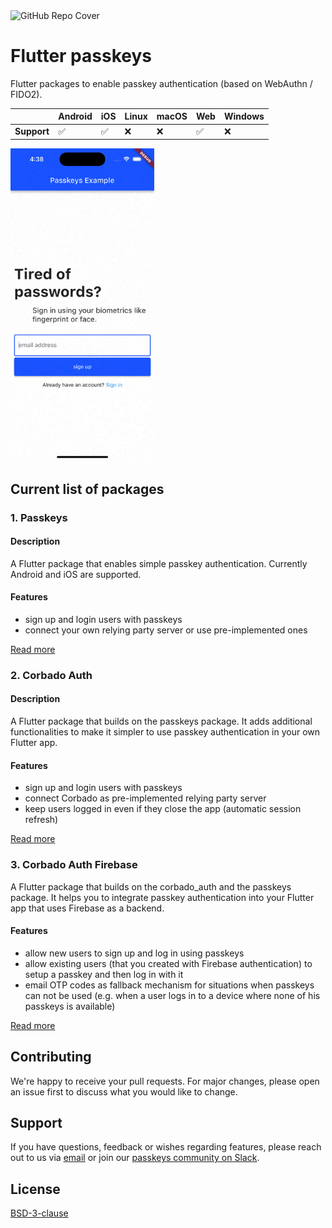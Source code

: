 <img width="1070" alt="GitHub Repo Cover" src="https://raw.githubusercontent.com/corbado/flutter-passkeys/main/.github/images/root_headline.png">

# Flutter passkeys

Flutter packages to enable passkey authentication (based on WebAuthn / FIDO2).

|             | Android            | iOS                | Linux | macOS | Web                | Windows |
|-------------|--------------------|--------------------|-------|-------|--------------------|---------|
| **Support** | :white_check_mark: | :white_check_mark: | :x:   | :x:   | :white_check_mark: | :x:     |

<img src="https://raw.githubusercontent.com/corbado/flutter-passkeys/main/packages/passkeys/passkeys/doc/ios_sign_up.gif" alt="passkey-signup" height="500">

## Current list of packages

### 1. Passkeys
#### Description
A Flutter package that enables simple passkey authentication.
Currently Android and iOS are supported.

#### Features
* sign up and login users with passkeys
* connect your own relying party server or use pre-implemented ones

[Read more](./packages/passkeys/passkeys/README.md)

### 2. Corbado Auth 
#### Description
A Flutter package that builds on the passkeys package.
It adds additional functionalities to make it simpler to use passkey authentication in your own Flutter app.

#### Features
* sign up and login users with passkeys
* connect Corbado as pre-implemented relying party server
* keep users logged in even if they close the app (automatic session refresh)

[Read more](./packages/corbado_auth/README.md)

### 3. Corbado Auth Firebase
A Flutter package that builds on the corbado_auth and the passkeys package.
It helps you to integrate passkey authentication into your Flutter app that uses Firebase as a backend.

#### Features
* allow new users to sign up and log in using passkeys
* allow existing users (that you created with Firebase authentication) to setup a passkey and then log in with it
* email OTP codes as fallback mechanism for situations when passkeys can not be used (e.g. when a user logs in to a device where none of his passkeys is available)

[Read more](./packages/corbado_auth_firebase/README.md)

## Contributing
We're happy to receive your pull requests. For major changes, please open an issue first to discuss what you would like to change.

## Support
If you have questions, feedback or wishes regarding features, please reach out to us via [email](mailto:contact@corbado.com) or join our [passkeys community on Slack](https://join.slack.com/t/corbado/shared_invite/zt-1b7867yz8-V~Xr~ngmSGbt7IA~g16ZsQ).

## License
[BSD-3-clause](./LICENSE)
